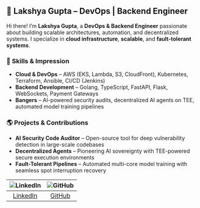 ## 🚀 Lakshya Gupta – DevOps | Backend Engineer

Hi there! I’m **Lakshya Gupta**, a **DevOps & Backend Engineer** passionate about building scalable architectures, automation, and decentralized systems. I specialize in **cloud infrastructure**, **scalable**, and **fault-tolerant systems**.

### 🔹 Skills & Impression

- **Cloud & DevOps** – AWS (EKS, Lambda, S3, CloudFront), Kubernetes, Terraform, Ansible, CI/CD (Jenkins)
- **Backend Development** – Golang, TypeScript, FastAPI, Flask, WebSockets, Payment Gateways
- **Bangers** – AI-powered security audits, decentralized AI agents on TEE, automated model training pipelines

### 🌎 Projects & Contributions

- **AI Security Code Auditor** – Open-source tool for deep vulnerability detection in large-scale codebases
- **Decentralized Agents** – Pioneering AI sovereignty with TEE-powered secure execution environments
- **Fault-Tolerant Pipelines** – Automated multi-core model training with seamless spot interruption recovery
  

| ![LinkedIn](https://img.shields.io/badge/LinkedIn-%230077B5.svg?style=for-the-badge&logo=linkedin&logoColor=white) | ![GitHub](https://img.shields.io/badge/GitHub-%2312100E.svg?style=for-the-badge&logo=github&logoColor=white) |
|:-----------------------------------:|:------------------------------------:|
| [LinkedIn](https://www.linkedin.com/in/lakshya-gupta-291645252/) | [GitHub](https://github.com/lakshya404stc) |

